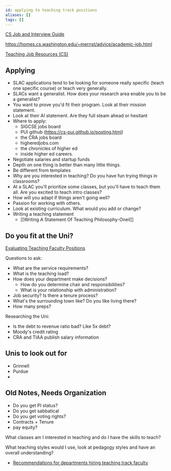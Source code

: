 ```yaml
---
id: applying to teaching track positions
aliases: []
tags: []
---
```

[CS Job and Interview Guide](https://csguides.github.io/grad-job-guide/)

https://homes.cs.washington.edu/~mernst/advice/academic-job.html

[Teaching Job Resources (CS)](https://docs.google.com/document/d/1bPwwrHwkLBcaEvAdMpPQEddVtVEj-8V1rJmBJJWxlwE/edit?tab=t.0)

Applying
--------

 - SLAC applications tend to be looking for someone really specific (teach one specific course) or teach very generally.
 - SLACs want a generalist. How does your research area enable you to be a generalist?
 - You want to prove you'd fit their program. Look at their mission statement.
 - Look at their AI statement. Are they full steam ahead or hesitant
 - Where to apply:
   - SIGCSE jobs board
   - PUI github (https://cs-pui.github.io/posting.html)
   - the CRA jobs board
   - higheredjobs.com
   - the chronicles of higher ed
   - inside higher ed careers.
 - Negotiate salaries and startup funds
 - Depth on one thing is better than many little things.
 - Be different from templates
 - Why are you interested in teaching? Do you have fun trying things in classrooms?
 - At a SLAC you'll prioritize some classes, but you'll have to teach them all. Are you excited to teach intro classes?
 - How will you adapt if things aren't going well?
 - Passion for working with others.
 - Look at existing curriculum. What would you add or change?
 - Writing a teaching statement
	 - [[Writing A Statement Of Teaching Philosophy-Oneil]]

Do you fit at the Uni?
----------------------

[Evaluating Teaching Faculty Positions](https://www.geoffreychallen.com/essays/2022-10-28-evaluating-teaching-faculty-positions)

Questions to ask:

 - What are the service requirements?
 - What is the teaching load?
 - How does your department make decisions?
   - How do you determine chair and responsibilities?
   - What is your relationship with administration?
 - Job security? Is there a tenure process?
 - What's the surrounding town like? Do you like living there?
 - How many preps?

Researching the Uni:

 - Is the debt to revenue ratio bad? Like 5x debt?
 - Moody's credit rating
 - CRA and TIAA publish salary information

Unis to look out for
--------------------

 - Grinnell
 - Purdue
 - 

Old Notes, Needs Organization
--------------------------------

 - Do you get PI status?
 - Do you get sabbatical
 - Do you get voting rights?
 - Contracts + Tenure
 - pay equity?

What classes am I interested in teaching and do I have the skills to teach?

What teaching styles would I use, look at pedagogy styles and have an overall understanding?

 - [Recommendations for departments hiring teaching track faculty](https://cra.org/resources/best-practice-memos/hiring-teaching-faculty-in-research-computing-departments/)